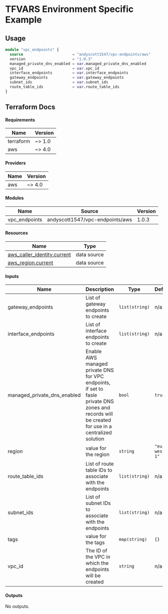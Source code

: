 # TFVARS Environment Specific Example

## Usage 

```terraform
module "vpc_endpoints" {
  source                      = "andyscott1547/vpc-endpoints/aws"
  version                     = "1.0.3"
  managed_private_dns_enabled = var.managed_private_dns_enabled
  vpc_id                      = var.vpc_id
  interface_endpoints         = var.interface_endpoints
  gateway_endpoints           = var.gateway_endpoints
  subnet_ids                  = var.subnet_ids
  route_table_ids             = var.route_table_ids
}
```

## Terraform Docs

<!-- BEGIN_TF_DOCS -->
#### Requirements

| Name | Version |
|------|---------|
| terraform | ~> 1.0 |
| aws | ~> 4.0 |

#### Providers

| Name | Version |
|------|---------|
| aws | ~> 4.0 |

#### Modules

| Name | Source | Version |
|------|--------|---------|
| vpc_endpoints | andyscott1547/vpc-endpoints/aws | 1.0.3 |

#### Resources

| Name | Type |
|------|------|
| [aws_caller_identity.current](https://registry.terraform.io/providers/hashicorp/aws/latest/docs/data-sources/caller_identity) | data source |
| [aws_region.current](https://registry.terraform.io/providers/hashicorp/aws/latest/docs/data-sources/region) | data source |

#### Inputs

| Name | Description | Type | Default | Required |
|------|-------------|------|---------|:--------:|
| gateway_endpoints | List of gateway endpoints to create | `list(string)` | n/a | yes |
| interface_endpoints | List of interface endpoints to create | `list(string)` | n/a | yes |
| managed_private_dns_enabled | Enable AWS managed private DNS for VPC endpoints, if set to fasle private DNS zones and records will be created for use in a centralized solution | `bool` | `true` | no |
| region | value for the region | `string` | `"eu-west-1"` | no |
| route_table_ids | List of route table IDs to associate with the endpoints | `list(string)` | n/a | yes |
| subnet_ids | List of subnet IDs to associate with the endpoints | `list(string)` | n/a | yes |
| tags | value for the tags | `map(string)` | `{}` | no |
| vpc_id | The ID of the VPC in which the endpoints will be created | `string` | n/a | yes |

#### Outputs

No outputs.
<!-- END_TF_DOCS -->
